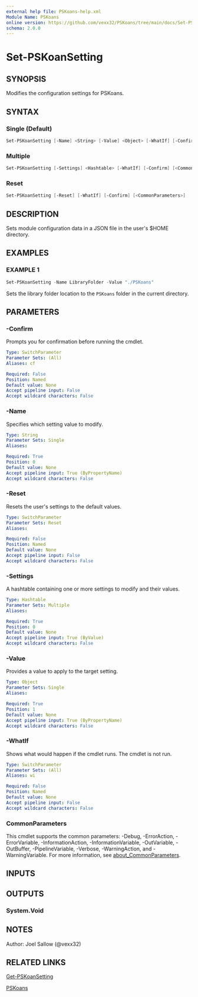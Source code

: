 ```yaml
---
external help file: PSKoans-help.xml
Module Name: PSKoans
online version: https://github.com/vexx32/PSKoans/tree/main/docs/Set-PSKoanSetting.md
schema: 2.0.0
---
```


# Set-PSKoanSetting

## SYNOPSIS

Modifies the configuration settings for PSKoans.

## SYNTAX

### Single (Default)

```powershell
Set-PSKoanSetting [-Name] <String> [-Value] <Object> [-WhatIf] [-Confirm] [<CommonParameters>]
```

### Multiple

```powershell
Set-PSKoanSetting [-Settings] <Hashtable> [-WhatIf] [-Confirm] [<CommonParameters>]
```

### Reset

```powershell
Set-PSKoanSetting [-Reset] [-WhatIf] [-Confirm] [<CommonParameters>]
```

## DESCRIPTION

Sets module configuration data in a JSON file in the user's $HOME directory.

## EXAMPLES

### EXAMPLE 1

```powershell
Set-PSKoanSetting -Name LibraryFolder -Value "./PSKoans"
```

Sets the library folder location to the `PSKoans` folder in the current directory.

## PARAMETERS

### -Confirm

Prompts you for confirmation before running the cmdlet.

```yaml
Type: SwitchParameter
Parameter Sets: (All)
Aliases: cf

Required: False
Position: Named
Default value: None
Accept pipeline input: False
Accept wildcard characters: False
```

### -Name

Specifies which setting value to modify.

```yaml
Type: String
Parameter Sets: Single
Aliases:

Required: True
Position: 0
Default value: None
Accept pipeline input: True (ByPropertyName)
Accept wildcard characters: False
```

### -Reset

Resets the user's settings to the default values.

```yaml
Type: SwitchParameter
Parameter Sets: Reset
Aliases:

Required: False
Position: Named
Default value: None
Accept pipeline input: False
Accept wildcard characters: False
```

### -Settings

A hashtable containing one or more settings to modify and their values.

```yaml
Type: Hashtable
Parameter Sets: Multiple
Aliases:

Required: True
Position: 0
Default value: None
Accept pipeline input: True (ByValue)
Accept wildcard characters: False
```

### -Value

Provides a value to apply to the target setting.

```yaml
Type: Object
Parameter Sets: Single
Aliases:

Required: True
Position: 1
Default value: None
Accept pipeline input: True (ByPropertyName)
Accept wildcard characters: False
```

### -WhatIf

Shows what would happen if the cmdlet runs.
The cmdlet is not run.

```yaml
Type: SwitchParameter
Parameter Sets: (All)
Aliases: wi

Required: False
Position: Named
Default value: None
Accept pipeline input: False
Accept wildcard characters: False
```

### CommonParameters

This cmdlet supports the common parameters: -Debug, -ErrorAction, -ErrorVariable, -InformationAction, -InformationVariable, -OutVariable, -OutBuffer, -PipelineVariable, -Verbose, -WarningAction, and -WarningVariable. For more information, see [about_CommonParameters](http://go.microsoft.com/fwlink/?LinkID=113216).

## INPUTS

## OUTPUTS

### System.Void

## NOTES

Author: Joel Sallow (@vexx32)

## RELATED LINKS

[Get-PSKoanSetting](https://github.com/vexx32/PSKoans/tree/main/docs/Get-PSKoanSetting.md)

[PSKoans](https://github.com/vexx32/PSKoans/tree/main/docs/PSKoans.md)
